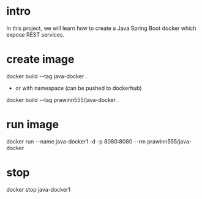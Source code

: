 # intro


In this project, we will learn how to create a Java Spring Boot docker which expose REST services.




# create image


docker build --tag java-docker .

- or with namespace (can be pushed to dockerhub)

docker build --tag prawinn555/java-docker .


# run image


docker run --name java-docker1 -d -p 8080:8080 --rm prawinn555/java-docker

# stop

docker stop java-docker1
